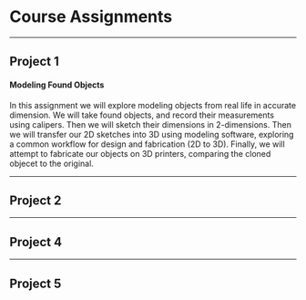 # Course Assignments

---
## Project 1

#### Modeling Found Objects

In this assignment we will explore modeling objects from real life in accurate dimension. We will take found objects, and record their measurements using calipers. Then we will sketch their dimensions in 2-dimensions. Then we will transfer our 2D sketches into 3D using modeling software, exploring a common workflow for design and fabrication (2D to 3D). Finally, we will attempt to fabricate our objects on 3D printers, comparing the cloned objecet to the original.

---
## Project 2

---
## Project 4

---
## Project 5
